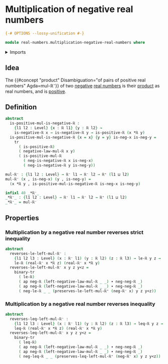 # Multiplication of negative real numbers

```agda
{-# OPTIONS --lossy-unification #-}

module real-numbers.multiplication-negative-real-numbers where
```

<details><summary>Imports</summary>

```agda
open import foundation.action-on-identifications-functions
open import foundation.binary-transport
open import foundation.dependent-pair-types
open import foundation.identity-types
open import foundation.transport-along-identifications
open import foundation.universe-levels

open import real-numbers.dedekind-real-numbers
open import real-numbers.inequality-real-numbers
open import real-numbers.multiplication-positive-real-numbers
open import real-numbers.multiplication-real-numbers
open import real-numbers.negation-real-numbers
open import real-numbers.negative-real-numbers
open import real-numbers.positive-and-negative-real-numbers
open import real-numbers.positive-real-numbers
open import real-numbers.strict-inequality-real-numbers
```

</details>

## Idea

The
{{#concept "product" Disambiguation="of pairs of positive real numbers" Agda=mul-ℝ⁻}}
of two [negative](real-numbers.negative-real-numbers.md)
[real numbers](real-numbers.dedekind-real-numbers.md) is their
[product](real-numbers.multiplication-real-numbers.md) as real numbers, and is
[positive](real-numbers.positive-real-numbers.md).

## Definition

```agda
abstract
  is-positive-mul-is-negative-ℝ :
    {l1 l2 : Level} {x : ℝ l1} {y : ℝ l2} →
    is-negative-ℝ x → is-negative-ℝ y → is-positive-ℝ (x *ℝ y)
  is-positive-mul-is-negative-ℝ {x = x} {y = y} is-neg-x is-neg-y =
    tr
      ( is-positive-ℝ)
      ( negative-law-mul-ℝ x y)
      ( is-positive-mul-ℝ
        ( neg-is-negative-ℝ x is-neg-x)
        ( neg-is-negative-ℝ y is-neg-y))

mul-ℝ⁻ : {l1 l2 : Level} → ℝ⁻ l1 → ℝ⁻ l2 → ℝ⁺ (l1 ⊔ l2)
mul-ℝ⁻ (x , is-neg-x) (y , is-neg-y) =
  (x *ℝ y , is-positive-mul-is-negative-ℝ is-neg-x is-neg-y)

infixl 40 _*ℝ⁻_
_*ℝ⁻_ : {l1 l2 : Level} → ℝ⁻ l1 → ℝ⁻ l2 → ℝ⁺ (l1 ⊔ l2)
_*ℝ⁻_ = mul-ℝ⁻
```

## Properties

### Multiplication by a negative real number reverses strict inequality

```agda
abstract
  reverses-le-left-mul-ℝ⁻ :
    {l1 l2 l3 : Level} (x : ℝ⁻ l1) (y : ℝ l2) (z : ℝ l3) → le-ℝ y z →
    le-ℝ (real-ℝ⁻ x *ℝ z) (real-ℝ⁻ x *ℝ y)
  reverses-le-left-mul-ℝ⁻ x y z y<z =
    binary-tr
      ( le-ℝ)
      ( ap neg-ℝ (left-negative-law-mul-ℝ _ _) ∙ neg-neg-ℝ _)
      ( ap neg-ℝ (left-negative-law-mul-ℝ _ _) ∙ neg-neg-ℝ _)
      ( neg-le-ℝ _ _ (preserves-le-left-mul-ℝ⁺ (neg-ℝ⁻ x) y z y<z))
```

### Multiplication by a negative real number reverses inequality

```agda
abstract
  reverses-leq-left-mul-ℝ⁻ :
    {l1 l2 l3 : Level} (x : ℝ⁻ l1) (y : ℝ l2) (z : ℝ l3) → leq-ℝ y z →
    leq-ℝ (real-ℝ⁻ x *ℝ z) (real-ℝ⁻ x *ℝ y)
  reverses-leq-left-mul-ℝ⁻ x y z y<z =
    binary-tr
      ( leq-ℝ)
      ( ap neg-ℝ (left-negative-law-mul-ℝ _ _) ∙ neg-neg-ℝ _)
      ( ap neg-ℝ (left-negative-law-mul-ℝ _ _) ∙ neg-neg-ℝ _)
      ( neg-leq-ℝ _ _ (preserves-leq-left-mul-ℝ⁺ (neg-ℝ⁻ x) y z y<z))
```
